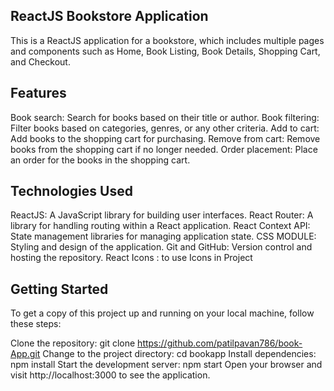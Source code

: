 ## ReactJS Bookstore Application ##

This is a ReactJS application for a bookstore, which includes multiple pages and components such as Home, Book Listing, Book Details, Shopping Cart, and Checkout.

##  Features ##
Book search: Search for books based on their title or author.
Book filtering: Filter books based on categories, genres, or any other criteria.
Add to cart: Add books to the shopping cart for purchasing.
Remove from cart: Remove books from the shopping cart if no longer needed.
Order placement: Place an order for the books in the shopping cart.

## Technologies Used ##
ReactJS: A JavaScript library for building user interfaces.
React Router: A library for handling routing within a React application.
React Context API: State management libraries for managing application state.
CSS MODULE: Styling and design of the application.
Git and GitHub: Version control and hosting the repository.
React Icons : to use Icons in Project

## Getting Started
To get a copy of this project up and running on your local machine, follow these steps:

Clone the repository: git clone   https://github.com/patilpavan786/book-App.git
Change to the project directory: cd bookapp
Install dependencies: npm install
Start the development server: npm start
Open your browser and visit http://localhost:3000 to see the application.

